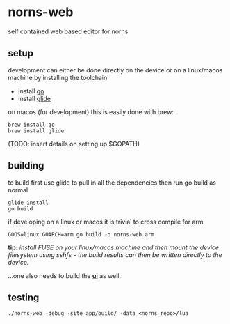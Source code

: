 # norns-web

self contained web based editor for norns

## setup

development can either be done directly on the device or on a linux/macos machine by installing the toolchain

* install [go](https://golang.org)
* install [glide](https://glide.sh/)

on macos (for development) this is easily done with brew:
```
brew install go
brew install glide
```

(TODO: insert details on setting up $GOPATH)
## building

to build first use glide to pull in all the dependencies then run go build as normal

```
glide install
go build
```

if developing on a linux or macos it is trivial to cross compile for arm
```
GOOS=linux GOARCH=arm go build -o norns-web.arm
```
**tip:** _install FUSE on your linux/macos machine and then mount the device filesystem using sshfs - the build results can then be written directly to the device._

...one also needs to build the [**ui**](app/README.md) as well.

## testing

```
./norns-web -debug -site app/build/ -data <norns_repo>/lua
```




